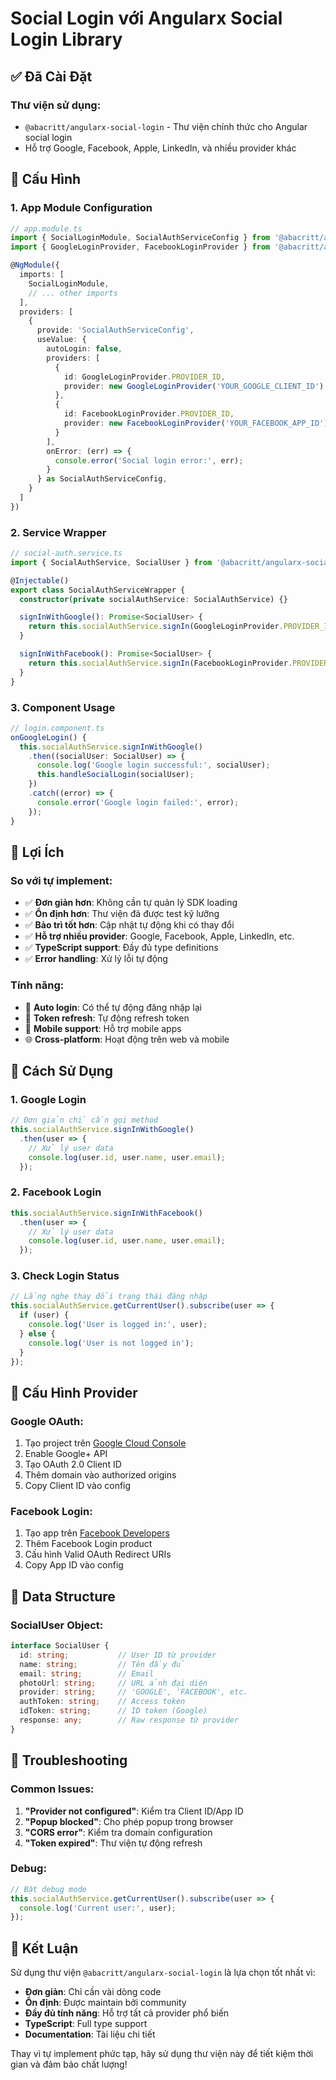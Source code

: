 # Social Login với Angularx Social Login Library

## ✅ **Đã Cài Đặt**

### **Thư viện sử dụng:**
- `@abacritt/angularx-social-login` - Thư viện chính thức cho Angular social login
- Hỗ trợ Google, Facebook, Apple, LinkedIn, và nhiều provider khác

## 🔧 **Cấu Hình**

### **1. App Module Configuration**
```typescript
// app.module.ts
import { SocialLoginModule, SocialAuthServiceConfig } from '@abacritt/angularx-social-login';
import { GoogleLoginProvider, FacebookLoginProvider } from '@abacritt/angularx-social-login';

@NgModule({
  imports: [
    SocialLoginModule,
    // ... other imports
  ],
  providers: [
    {
      provide: 'SocialAuthServiceConfig',
      useValue: {
        autoLogin: false,
        providers: [
          {
            id: GoogleLoginProvider.PROVIDER_ID,
            provider: new GoogleLoginProvider('YOUR_GOOGLE_CLIENT_ID')
          },
          {
            id: FacebookLoginProvider.PROVIDER_ID,
            provider: new FacebookLoginProvider('YOUR_FACEBOOK_APP_ID')
          }
        ],
        onError: (err) => {
          console.error('Social login error:', err);
        }
      } as SocialAuthServiceConfig,
    }
  ]
})
```

### **2. Service Wrapper**
```typescript
// social-auth.service.ts
import { SocialAuthService, SocialUser } from '@abacritt/angularx-social-login';

@Injectable()
export class SocialAuthServiceWrapper {
  constructor(private socialAuthService: SocialAuthService) {}

  signInWithGoogle(): Promise<SocialUser> {
    return this.socialAuthService.signIn(GoogleLoginProvider.PROVIDER_ID);
  }

  signInWithFacebook(): Promise<SocialUser> {
    return this.socialAuthService.signIn(FacebookLoginProvider.PROVIDER_ID);
  }
}
```

### **3. Component Usage**
```typescript
// login.component.ts
onGoogleLogin() {
  this.socialAuthService.signInWithGoogle()
    .then((socialUser: SocialUser) => {
      console.log('Google login successful:', socialUser);
      this.handleSocialLogin(socialUser);
    })
    .catch((error) => {
      console.error('Google login failed:', error);
    });
}
```

## 🎯 **Lợi Ích**

### **So với tự implement:**
- ✅ **Đơn giản hơn**: Không cần tự quản lý SDK loading
- ✅ **Ổn định hơn**: Thư viện đã được test kỹ lưỡng
- ✅ **Bảo trì tốt hơn**: Cập nhật tự động khi có thay đổi
- ✅ **Hỗ trợ nhiều provider**: Google, Facebook, Apple, LinkedIn, etc.
- ✅ **TypeScript support**: Đầy đủ type definitions
- ✅ **Error handling**: Xử lý lỗi tự động

### **Tính năng:**
- 🔐 **Auto login**: Có thể tự động đăng nhập lại
- 🔄 **Token refresh**: Tự động refresh token
- 📱 **Mobile support**: Hỗ trợ mobile apps
- 🌐 **Cross-platform**: Hoạt động trên web và mobile

## 🚀 **Cách Sử Dụng**

### **1. Google Login**
```typescript
// Đơn giản chỉ cần gọi method
this.socialAuthService.signInWithGoogle()
  .then(user => {
    // Xử lý user data
    console.log(user.id, user.name, user.email);
  });
```

### **2. Facebook Login**
```typescript
this.socialAuthService.signInWithFacebook()
  .then(user => {
    // Xử lý user data
    console.log(user.id, user.name, user.email);
  });
```

### **3. Check Login Status**
```typescript
// Lắng nghe thay đổi trạng thái đăng nhập
this.socialAuthService.getCurrentUser().subscribe(user => {
  if (user) {
    console.log('User is logged in:', user);
  } else {
    console.log('User is not logged in');
  }
});
```

## 🔧 **Cấu Hình Provider**

### **Google OAuth:**
1. Tạo project trên [Google Cloud Console](https://console.cloud.google.com/)
2. Enable Google+ API
3. Tạo OAuth 2.0 Client ID
4. Thêm domain vào authorized origins
5. Copy Client ID vào config

### **Facebook Login:**
1. Tạo app trên [Facebook Developers](https://developers.facebook.com/)
2. Thêm Facebook Login product
3. Cấu hình Valid OAuth Redirect URIs
4. Copy App ID vào config

## 📝 **Data Structure**

### **SocialUser Object:**
```typescript
interface SocialUser {
  id: string;           // User ID từ provider
  name: string;         // Tên đầy đủ
  email: string;        // Email
  photoUrl: string;     // URL ảnh đại diện
  provider: string;     // 'GOOGLE', 'FACEBOOK', etc.
  authToken: string;    // Access token
  idToken: string;      // ID token (Google)
  response: any;        // Raw response từ provider
}
```

## 🐛 **Troubleshooting**

### **Common Issues:**
1. **"Provider not configured"**: Kiểm tra Client ID/App ID
2. **"Popup blocked"**: Cho phép popup trong browser
3. **"CORS error"**: Kiểm tra domain configuration
4. **"Token expired"**: Thư viện tự động refresh

### **Debug:**
```typescript
// Bật debug mode
this.socialAuthService.getCurrentUser().subscribe(user => {
  console.log('Current user:', user);
});
```

## 🎉 **Kết Luận**

Sử dụng thư viện `@abacritt/angularx-social-login` là lựa chọn tốt nhất vì:
- **Đơn giản**: Chỉ cần vài dòng code
- **Ổn định**: Được maintain bởi community
- **Đầy đủ tính năng**: Hỗ trợ tất cả provider phổ biến
- **TypeScript**: Full type support
- **Documentation**: Tài liệu chi tiết

Thay vì tự implement phức tạp, hãy sử dụng thư viện này để tiết kiệm thời gian và đảm bảo chất lượng!
